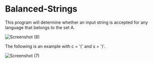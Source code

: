 # Balanced-Strings
This program will determine whether an input string is accepted for any language that belongs to the set A.


![Screenshot (8)](https://user-images.githubusercontent.com/67528141/163650805-ff45bb61-2a59-40e2-b48c-7b48c23b915f.png)


The following is an example with c = '(' and s = ')'.


![Screenshot (7)](https://user-images.githubusercontent.com/67528141/163650483-03b9be86-4845-4fc5-bbc8-93a4ec3bbf12.png)

